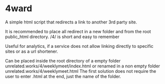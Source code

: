 # 4ward
A simple html script that redirects a link to another 3rd party site.

It is recommended to place all redirect in a new folder and from the root public_html directory. /4/ is short and easy to remember

Useful for analytics, if a service does not allow linking directly to specific sites or as a url shortener. 

Can be placed inside the root directory of a empty folder unrelated.works/4/weeklymeet/index.html or renamed in a non empty folder unrelated.works/4/weeklymeet.html
The first solution does not require the user to enter .html at the end, just the name of the folder. 
